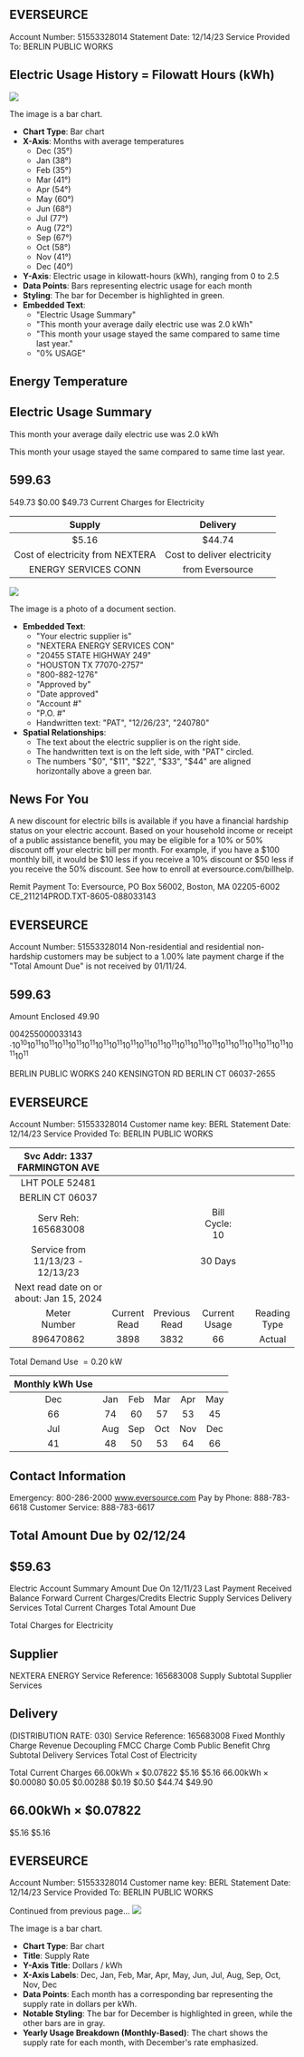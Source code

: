 ## EVERSEURCE

Account Number: 51553328014
Statement Date: 12/14/23
Service Provided To:
BERLIN PUBLIC WORKS

## Electric Usage History $=$ Filowatt Hours (kWh)

![](images/img-0.jpeg)

The image is a bar chart.

- **Chart Type**: Bar chart
- **X-Axis**: Months with average temperatures
  - Dec (35°)
  - Jan (38°)
  - Feb (35°)
  - Mar (41°)
  - Apr (54°)
  - May (60°)
  - Jun (68°)
  - Jul (77°)
  - Aug (72°)
  - Sep (67°)
  - Oct (58°)
  - Nov (41°)
  - Dec (40°)
- **Y-Axis**: Electric usage in kilowatt-hours (kWh), ranging from 0 to 2.5
- **Data Points**: Bars representing electric usage for each month
- **Styling**: The bar for December is highlighted in green.
- **Embedded Text**: 
  - "Electric Usage Summary"
  - "This month your average daily electric use was 2.0 kWh"
  - "This month your usage stayed the same compared to same time last year."
  - "0% USAGE"

## Energy Temperature

## Electric Usage Summary

This month your average daily electric use was 2.0 kWh

This month your usage stayed the same compared to same time last year.

## 599.63

$549.73$
\$0.00
\$49.73
Current Charges for Electricity

| Supply | Delivery |
| :--: | :--: |
| \$5.16 | \$44.74 |
| Cost of electricity from NEXTERA | Cost to deliver electricity |
| ENERGY SERVICES CONN | from Eversource |

![](images/img-1.jpeg)

The image is a photo of a document section.

- **Embedded Text**:
  - "Your electric supplier is"
  - "NEXTERA ENERGY SERVICES CON"
  - "20455 STATE HIGHWAY 249"
  - "HOUSTON TX 77070-2757"
  - "800-882-1276"
  - "Approved by"
  - "Date approved"
  - "Account #"
  - "P.O. #"
  - Handwritten text: "PAT", "12/26/23", "240780"
- **Spatial Relationships**:
  - The text about the electric supplier is on the right side.
  - The handwritten text is on the left side, with "PAT" circled.
  - The numbers "$0", "$11", "$22", "$33", "$44" are aligned horizontally above a green bar.

## News For You

A new discount for electric bills is available if you have a financial hardship status on your electric account. Based on your household income or receipt of a public assistance benefit, you may be eligible for a $10 \%$ or $50 \%$ discount off your electric bill per month. For example, if you have a $\$ 100$ monthly bill, it would be $\$ 10$ less if you receive a $10 \%$ discount or $\$ 50$ less if you receive the $50 \%$ discount. See how to enroll at eversource.com/billhelp.

Remit Payment To: Eversource, PO Box 56002, Boston, MA 02205-6002
CE_211214PROD.TXT-8605-088033143

## EVERSEURCE

Account Number: 51553328014
Non-residential and residential non-hardship customers may be subject to a $1.00 \%$ late payment charge if the "Total Amount Due" is not received by $01 / 11 / 24$.

## 599.63

Amount Enclosed
$49.90$

004255000033143
$\left.\cdot 10^{10} 10^{11} 10^{11} 10^{11} 10^{11} 10^{11} 10^{11} 10^{11} 10^{11} 10^{11} 10^{11} 10^{11} 10^{11} 10^{11} 10^{11} 10^{11} 10^{11} 10^{11} 10^{11} 10^{11} 10^{11} 10^{11}$

BERLIN PUBLIC WORKS
240 KENSINGTON RD
BERLIN CT 06037-2655

## EVERSEURCE

Account Number: 51553328014
Customer name key: BERL
Statement Date: 12/14/23
Service Provided To:
BERLIN PUBLIC WORKS

| Svc Addr: 1337 FARMINGTON AVE |  |  |  |  |  |
| :--: | :--: | :--: | :--: | :--: | :--: |
| LHT POLE 52481 |  |  |  |  |  |
| BERLIN CT 06037 |  |  |  |  |  |
| Serv Reh: 165683008 |  |  | Bill Cycle: 10 |  |  |
| Service from 11/13/23 - 12/13/23 |  |  | 30 Days |  |  |
| Next read date on or about: Jan 15, 2024 |  |  |  |  |  |
| Meter <br> Number | Current <br> Read | Previous <br> Read | Current <br> Usage |  | Reading <br> Type |
| 896470862 | 3898 | 3832 | 66 |  | Actual |

Total Demand Use $=0.20 \mathrm{~kW}$

| Monthly kWh Use |  |  |  |  |  |
| :--: | :--: | :--: | :--: | :--: | :--: |
| Dec | Jan | Feb | Mar | Apr | May |
| 66 | 74 | 60 | 57 | 53 | 45 |
| Jul | Aug | Sep | Oct | Nov | Dec |
| 41 | 48 | 50 | 53 | 64 | 66 |

## Contact Information

Emergency: 800-286-2000
www.eversource.com
Pay by Phone: 888-783-6618
Customer Service: 888-783-6617

## Total Amount Due by 02/12/24

## $59.63

Electric Account Summary
Amount Due On 12/11/23
Last Payment Received
Balance Forward
Current Charges/Credits
Electric Supply Services
Delivery Services
Total Current Charges
Total Amount Due

Total Charges for Electricity

## Supplier

NEXTERA ENERGY
Service Reference: 165683008
Supply
Subtotal Supplier Services

## Delivery

(DISTRIBUTION RATE: 030)
Service Reference: 165683008
Fixed Monthly Charge
Revenue Decoupling
FMCC Charge
Comb Public Benefit Chrg
Subtotal Delivery Services
Total Cost of Electricity

Total Current Charges
$66.00 \mathrm{kWh} \times \$ 0.07822$
$\$ 5.16$
$\$ 5.16$
$66.00 \mathrm{kWh} \times \$ 0.00080$
$\$ 0.05$
$\$ 0.00288$
$\$ 0.19$
$\$ 0.50$
$\$ 44.74$
$\$ 49.90$

## $66.00 \mathrm{kWh} \times \$ 0.07822$

$\$ 5.16$
$\$ 5.16$

## EVERSEURCE

Account Number: 51553328014
Customer name key: BERL
Statement Date: 12/14/23
Service Provided To:
BERLIN PUBLIC WORKS

Continued from previous page...
![](images/img-2.jpeg)

The image is a bar chart.

- **Chart Type**: Bar chart
- **Title**: Supply Rate
- **Y-Axis Title**: Dollars / kWh
- **X-Axis Labels**: Dec, Jan, Feb, Mar, Apr, May, Jun, Jul, Aug, Sep, Oct, Nov, Dec
- **Data Points**: Each month has a corresponding bar representing the supply rate in dollars per kWh.
- **Notable Styling**: The bar for December is highlighted in green, while the other bars are in gray.
- **Yearly Usage Breakdown (Monthly-Based)**: The chart shows the supply rate for each month, with December's rate emphasized.

